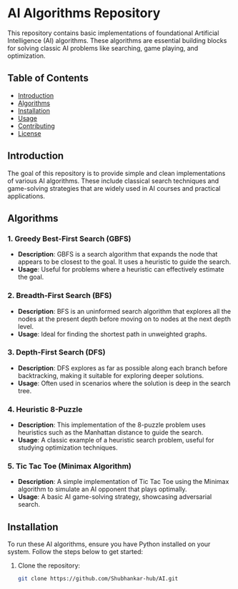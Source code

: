 # AI Algorithms Repository

This repository contains basic implementations of foundational Artificial Intelligence (AI) algorithms. These algorithms are essential building blocks for solving classic AI problems like searching, game playing, and optimization. 

## Table of Contents
- [Introduction](#introduction)
- [Algorithms](#algorithms)
- [Installation](#installation)
- [Usage](#usage)
- [Contributing](#contributing)
- [License](#license)

## Introduction
The goal of this repository is to provide simple and clean implementations of various AI algorithms. These include classical search techniques and game-solving strategies that are widely used in AI courses and practical applications.

## Algorithms

### 1. **Greedy Best-First Search (GBFS)**
   - **Description**: GBFS is a search algorithm that expands the node that appears to be closest to the goal. It uses a heuristic to guide the search.
   - **Usage**: Useful for problems where a heuristic can effectively estimate the goal.

### 2. **Breadth-First Search (BFS)**
   - **Description**: BFS is an uninformed search algorithm that explores all the nodes at the present depth before moving on to nodes at the next depth level.
   - **Usage**: Ideal for finding the shortest path in unweighted graphs.

### 3. **Depth-First Search (DFS)**
   - **Description**: DFS explores as far as possible along each branch before backtracking, making it suitable for exploring deeper solutions.
   - **Usage**: Often used in scenarios where the solution is deep in the search tree.

### 4. **Heuristic 8-Puzzle**
   - **Description**: This implementation of the 8-puzzle problem uses heuristics such as the Manhattan distance to guide the search.
   - **Usage**: A classic example of a heuristic search problem, useful for studying optimization techniques.

### 5. **Tic Tac Toe (Minimax Algorithm)**
   - **Description**: A simple implementation of Tic Tac Toe using the Minimax algorithm to simulate an AI opponent that plays optimally.
   - **Usage**: A basic AI game-solving strategy, showcasing adversarial search.

## Installation
To run these AI algorithms, ensure you have Python installed on your system. Follow the steps below to get started:

1. Clone the repository:
   ```bash
   git clone https://github.com/Shubhankar-hub/AI.git
